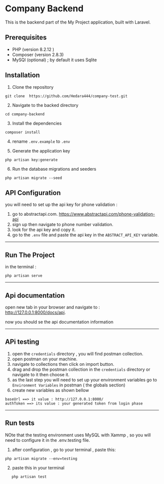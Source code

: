 # Company Backend
This is the backend part of the My Project application, built with Laravel.


## Prerequisites
- PHP (version 8.2.12 )
-  Composer (version 2.8.3)
- MySQl (optional) ; by default it uses Sqlite

## Installation
 1. Clone the repository
 ```
 git clone  https://github.com/Hedara444/company-test.git
 ```
 2. Navigate to the backed directory

 ```
 cd company-backend
 ```

 3. Install the dependencies
 ```
 composer install
 ```
 4. rename `.env.example` to `.env`


 5. Generate the application key
```
php artisan key:generate
```

6. Run the database migrations and seeders

```
php artisan migrate --seed
```


## API Configuration
 you will need to set up the api key for phone validation : 
 1. go to abstractapi.com.
    https://www.abstractapi.com/phone-validation-api
 2. sign up then navigate to phone number validation.
 3. look for the api key and copy it.
 4. go to the `.env` file and paste the api key in the `ABSTRACT_API_KEY` variable.

----
## Run The Project
 in the terminal :
```
php artisan serve
```

----
## Api documentation

open new tab in your browser and navigate to : http://127.0.0.1:8000/docs/api.

now you should se the api documentation information

----
## APi testing
1. open the `credentials` directory  , you will find postman collection. 
2. open postman on your machine.
3. navigate to collections then  click on import button.
4. drag and drop the postman collection in the `credentials` directory or navigate to it then choose it.
5. as the last step you will need to set up your environment variables
  go to `Environment Variables` in postman ( the globals section)
6. create new variables as shown bellow 
```
baseUrl ==> it value : http://127.0.0.1:8000/
authToken ==> its value : your generated token from login phase
```

----
## Run tests 
NOte that the testing environment uses MySQL with Xammp , so you will need to configure it in the .env.testing file.
1. after configuration , go to  your terminal , paste this:
 
``` 
php artisan migrate --env=testing
```

2. paste this in your terminal
```
   php artisan test 
```
